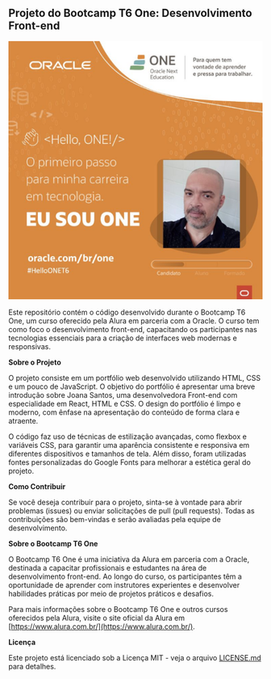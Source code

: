 ## Projeto do Bootcamp T6 One: Desenvolvimento Front-end

![T6 - One](imagem/t6_one.png)

Este repositório contém o código desenvolvido durante o Bootcamp T6 One, um curso oferecido pela Alura em parceria com a Oracle. O curso tem como foco o desenvolvimento front-end, capacitando os participantes nas tecnologias essenciais para a criação de interfaces web modernas e responsivas.

**Sobre o Projeto**

O projeto consiste em um portfólio web desenvolvido utilizando HTML, CSS e um pouco de JavaScript. O objetivo do portfólio é apresentar uma breve introdução sobre Joana Santos, uma desenvolvedora Front-end com especialidade em React, HTML e CSS. O design do portfólio é limpo e moderno, com ênfase na apresentação do conteúdo de forma clara e atraente.

O código faz uso de técnicas de estilização avançadas, como flexbox e variáveis CSS, para garantir uma aparência consistente e responsiva em diferentes dispositivos e tamanhos de tela. Além disso, foram utilizadas fontes personalizadas do Google Fonts para melhorar a estética geral do projeto.

**Como Contribuir**

Se você deseja contribuir para o projeto, sinta-se à vontade para abrir problemas (issues) ou enviar solicitações de pull (pull requests). Todas as contribuições são bem-vindas e serão avaliadas pela equipe de desenvolvimento.

**Sobre o Bootcamp T6 One**

O Bootcamp T6 One é uma iniciativa da Alura em parceria com a Oracle, destinada a capacitar profissionais e estudantes na área de desenvolvimento front-end. Ao longo do curso, os participantes têm a oportunidade de aprender com instrutores experientes e desenvolver habilidades práticas por meio de projetos práticos e desafios.

Para mais informações sobre o Bootcamp T6 One e outros cursos oferecidos pela Alura, visite o site oficial da Alura em [https://www.alura.com.br/](https://www.alura.com.br/).

**Licença**

Este projeto está licenciado sob a Licença MIT - veja o arquivo [LICENSE.md](LICENSE.md) para detalhes.

